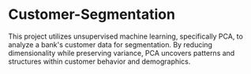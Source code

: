 # Customer-Segmentation
This project utilizes unsupervised machine learning, specifically PCA, to analyze a bank's customer data for segmentation. By reducing dimensionality while preserving variance, PCA uncovers patterns and structures within customer behavior and demographics. 
